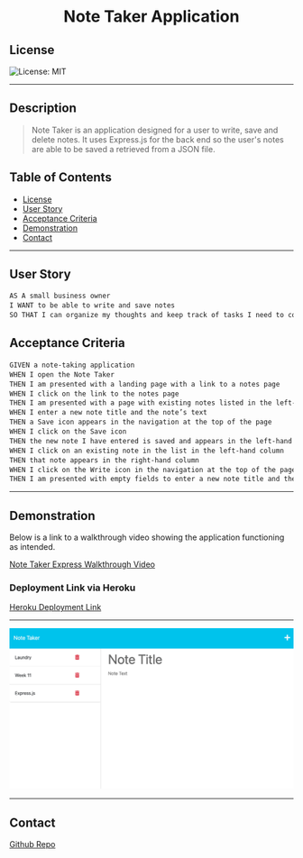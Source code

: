<h1 align='center'>Note Taker Application</h1>

## License

![License: MIT](https://img.shields.io/badge/License-MIT-purple.svg)

---

## Description

> Note Taker is an application designed for a user to write, save and delete notes. It uses Express.js for the back end so the user's notes are able to be saved a retrieved from a JSON file.

## Table of Contents

- [License](#license)
- [User Story](#user-story)
- [Acceptance Criteria](#acceptance-criteria)
- [Demonstration](#demostration)
- [Contact](#contact)

---

## User Story

```md
AS A small business owner
I WANT to be able to write and save notes
SO THAT I can organize my thoughts and keep track of tasks I need to complete
```

## Acceptance Criteria

```md
GIVEN a note-taking application
WHEN I open the Note Taker
THEN I am presented with a landing page with a link to a notes page
WHEN I click on the link to the notes page
THEN I am presented with a page with existing notes listed in the left-hand column, plus empty fields to enter a new note title and the note’s text in the right-hand column
WHEN I enter a new note title and the note’s text
THEN a Save icon appears in the navigation at the top of the page
WHEN I click on the Save icon
THEN the new note I have entered is saved and appears in the left-hand column with the other existing notes
WHEN I click on an existing note in the list in the left-hand column
THEN that note appears in the right-hand column
WHEN I click on the Write icon in the navigation at the top of the page
THEN I am presented with empty fields to enter a new note title and the note’s text in the right-hand column
```

---

## Demonstration

Below is a link to a walkthrough video showing the application functioning as intended.

[Note Taker Express Walkthrough Video](https://drive.google.com/file/d/1x-_er6NycxwboYvdlgTNhEhsnUHiEdpZ/view)

### Deployment Link via Heroku

[Heroku Deployment Link](https://note-taker-klgibsonjr.herokuapp.com/)

---

![Note Taker App](./public/assets/note-taker-demo.png)

---

## Contact

[Github Repo](https://github.com/Klgibsonjr/note-taker-express-js)
